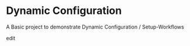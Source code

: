 # Dynamic Configuration

A Basic project to demonstrate Dynamic Configuration / Setup-Workflows

edit
